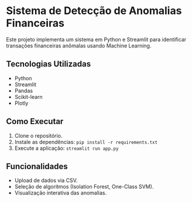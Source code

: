 # Sistema de Detecção de Anomalias Financeiras

Este projeto implementa um sistema em Python e Streamlit para identificar transações financeiras anômalas usando Machine Learning.

## Tecnologias Utilizadas

* Python
* Streamlit
* Pandas
* Scikit-learn
* Plotly

## Como Executar

1.  Clone o repositório.
2.  Instale as dependências: `pip install -r requirements.txt`
3.  Execute a aplicação: `streamlit run app.py`

## Funcionalidades

* Upload de dados via CSV.
* Seleção de algoritmos (Isolation Forest, One-Class SVM).
* Visualização interativa das anomalias.